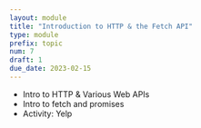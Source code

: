 ```yaml
---
layout: module
title: "Introduction to HTTP & the Fetch API"
type: module
prefix: topic
num: 7
draft: 1
due_date: 2023-02-15
---
```


* Intro to HTTP & Various Web APIs
* Intro to fetch and promises
*   Activity: Yelp
